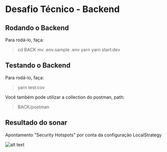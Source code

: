 # Desafio Técnico - Backend

## Rodando o Backend

Para rodá-lo, faça:

> cd BACK
> mv .env.sample .env
> yarn
> yarn start:dev

## Testando o Backend

Para rodá-lo, faça:

> yarn test:cov

Você também pode utilizar a collection do postman, path:

> BACK/postman

## Resultado do sonar

Apontamento "Security Hotspots" por conta da configuração LocalStrategy

![alt text](path/to/file)